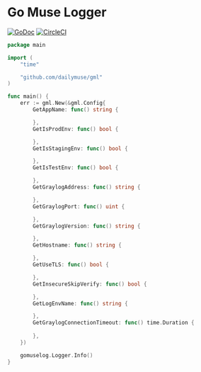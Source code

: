 # Go Muse Logger

[![GoDoc](https://godoc.org/github.com/dailymuse/gml?status.svg)](https://godoc.org/github.com/dailymuse/gml) [![CircleCI](https://circleci.com/gh/dailymuse/gml.svg?style=svg)](https://circleci.com/gh/dailymuse/gml)


```go
package main

import (
	"time"

	"github.com/dailymuse/gml"
)

func main() {
    err := gml.New(&gml.Config{
        GetAppName: func() string {

        },
        GetIsProdEnv: func() bool {

        },
        GetIsStagingEnv: func() bool {

        },
        GetIsTestEnv: func() bool {

        },
        GetGraylogAddress: func() string {

        },
        GetGraylogPort: func() uint {

        },
        GetGraylogVersion: func() string {

        },
        GetHostname: func() string {

        },
        GetUseTLS: func() bool {

        },
        GetInsecureSkipVerify: func() bool {

        },
        GetLogEnvName: func() string {

        },
        GetGraylogConnectionTimeout: func() time.Duration {
            
        },
    })

    gomuselog.Logger.Info()
}
```